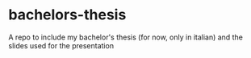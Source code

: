 # bachelors-thesis
A repo to include my bachelor's thesis (for now, only in italian) and the slides used for the presentation
